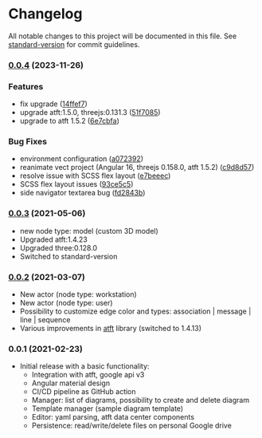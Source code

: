 # Changelog

All notable changes to this project will be documented in this file. See [standard-version](https://github.com/conventional-changelog/standard-version) for commit guidelines.

### [0.0.4](https://github.com/makimenko/vect/compare/v0.0.3...v0.0.4) (2023-11-26)


### Features

* fix upgrade ([14ffef7](https://github.com/makimenko/vect/commit/14ffef79f81c6f77d72f9ead3d58e7754205187d))
* upgrade atft:1.5.0, threejs:0.131.3 ([51f7085](https://github.com/makimenko/vect/commit/51f70855bcb4255a3ebea3af6929bd93ef1115f4))
* upgrade to atft 1.5.2 ([6e7cbfa](https://github.com/makimenko/vect/commit/6e7cbfa773d0c56aad71d45c4085554359fcb3ec))


### Bug Fixes

* environment configuration ([a072392](https://github.com/makimenko/vect/commit/a072392fe194a871b29c165e42c4fc56db2358d7))
* reanimate vect project (Angular 16, threejs 0.158.0, atft 1.5.2) ([c9d8d57](https://github.com/makimenko/vect/commit/c9d8d57e0001cb0d88f00fff1fc0ac93c2b510ac))
* resolve issue with SCSS flex layout ([e7beeec](https://github.com/makimenko/vect/commit/e7beeec8d2d365a66513ae1c69e163afcdb2e4ee))
* SCSS flex layout issues ([93ce5c5](https://github.com/makimenko/vect/commit/93ce5c59b830cde4c49b824b70ddb61fbac76ec8))
* side navigator textarea bug ([fd2843b](https://github.com/makimenko/vect/commit/fd2843b90e1c429c69d97dd48eae6a1c9d33f949))

### [0.0.3](https://github.com/makimenko/vect/compare/0.0.2...v0.0.3) (2021-05-06)
* new node type: model (custom 3D model)
* Upgraded atft:1.4.23
* Upgraded three:0.128.0
* Switched to standard-version

### [0.0.2](https://github.com/makimenko/vect/compare/0.0.1...0.0.2) (2021-03-07)

* New actor (node type: workstation)
* New actor (node type: user)
* Possibility to customize edge color and types: association | message | line | sequence
* Various improvements in [atft](https://github.com/makimenko/angular-template-for-threejs/pull/353) library (switched to 1.4.13)

### 0.0.1 (2021-02-23)

* Initial release with a basic functionality:
  * Integration with atft, google api v3
  * Angular material design
  * CI/CD pipeline as GitHub action
  * Manager: list of diagrams, possibility to create and delete diagram
  * Template manager (sample diagram template)
  * Editor: yaml parsing, atft data center components
  * Persistence: read/write/delete files on personal Google drive
